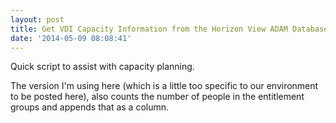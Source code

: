 ```yaml
---
layout: post
title: Get VDI Capacity Information from the Horizon View ADAM Database
date: '2014-05-09 08:08:41'
---
```



Quick script to assist with capacity planning.

<script src="https://gist.github.com/GuruAnt/7340c74284e369538633.js"></script>

The version I'm using here (which is a little too specific to our environment to be posted here), also counts the number of people in the entitlement groups and appends that as a column.


